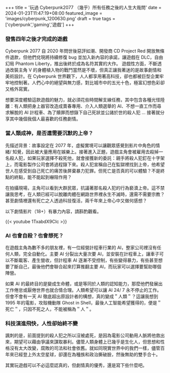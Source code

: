 +++
title = '玩過 Cyberpunk2077 （幾乎）所有任務之後的人生大哉問'
date = 2024-01-23T11:47:19+08:00
featured_image = 'images/cyberpunk_1200630.png'
draft = true
tags = ['cyberpunk','gaming','遊戲']
+++

### 發售四年之後才完成的遊戲

Cyberpunk 2077 自 2020 年問世後惡評如潮、開發商 CD Project Red 開放無條件退款，但他們兌現將持續修復 bug 並加入新內容的承諾，讓遊戲在 DLC，自由幻局 Phantom Liberty，推出後終於成為名符其實的大作。
遊戲性方面，不斷透過改裝主角 V 的身體植入物的戰鬥當然是不壞，但真正讓我著迷的是故事劇情和美術設計。在 Cyberpunk 世界觀下，人人都享用著高科技，卻也都被巨型企業牢牢地控制著。人們心中的絕望與無力感，對比城市中的五光十色，極富幻想色彩卻又格外寫實。

想要深度體驗這款遊戲的魅力，就必須花些時間解支線任務，其中包含各種光怪陸離：有人類把身上器官改造成賣春專用、介入人類選舉的 AI、不想一直工作而尋求解脫的 AI 計程車、為了贖罪而想錄下自己死狀並公諸於世的殺人犯 ... 接著就分享其中幾個我個人最喜歡的任務劇情。


### 當人類成神，是否還需要沉默的上帝？ 

先描述背景：故事設定在 2077 年，虛擬實境可以讓觀眾感覺到影片中角色的情緒/ 知覺，因此被大量應用在娛樂上。接著進入正題，遊戲主角會被雇用去殺掉一名殺人犯，如果玩家選擇不殺死他，就會接獲新的委託：親手將殺人犯釘在十字架上，而電影製作公司會將過程錄下來。殺人犯宣稱自己在監獄裡找到上帝，他希望世人在感受到自己死亡的痛苦後屏棄暴力犯罪。但死亡是否真的可以體驗？不是終點的終點，能不能起到嚇阻作用？

在拍攝現場，主角可以看到大群民眾，抗議著那名殺人犯的行為褻瀆上帝。這不禁讓我思考，在人類已經可以脫離肉體在網路世界裡永生不滅時，還需不需要宗教？甚至劇情裡還有死亡之人透過科技復活，兩千年來上帝心中又做何感想？

以下劇情影片（18+）有暴力內容，請斟酌觀看。

{{< youtube 1TxabdX9CIc >}}


### AI 也會自殺？也會想死？

在遊戲主角為數不多的朋友裡，有一位經營計程車行業的 AI，整家公司裡沒有任何人類，完全自動化。主要 AI 分裂出大量次要 AI，並安裝在計程車上，讓車子可以不斷載客、產生營收，但計程車 AI 逐漸不受控制，有些變得暴力，有些甚至想要了斷自己，最後他們會聯合起來打算推翻主要 AI，而玩家可以選擇要幫助哪個陣營。

如果 AI 的最終目的是變成生命體，或是等同於人類的認知能力，那麼他們發展出工作倦怠或厭倦世界也就合情合理。人類希望可以讓 AI 24/ 7 永不停止的工作。但會不會有一天 AI 徹底超出原設計者的構想，真的變成＂人類＂？這讓我想到 1995 年的電影，攻殼機動隊 Ghost in Shell，最後人工智能希望獲得的，便是＂死亡＂，只因不死之人，不能被稱為＂人＂。


### 科技演進飛快，人性卻始終不變

諷刺的是，前面提到的殺人犯之所以沒被處死，是因為電影公司動用人脈將他救出來，期望可以藉由爭議來謀取暴利。儘管人類身體上已幾乎是生化人，但思想和性格沒有太大改變，腐敗的司法和社會依舊。就如同現實世界中的我們一樣，儘管百年來已經登上外太空星球，卻還在為種族和政治撕破臉，然後無助的雙手合十。

其實玩遊戲可以不必這麼認真的，但劇情真的優秀，還是寫下些什麼吧。
